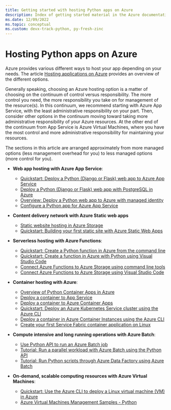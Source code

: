 ```yaml
---
title: Getting started with hosting Python apps on Azure
description: Index of getting started material in the Azure documentation for hosting Python app code.
ms.date: 12/09/2022
ms.topic: conceptual
ms.custom: devx-track-python, py-fresh-zinc
---
```


# Hosting Python apps on Azure

Azure provides various different ways to host your app depending on your needs. The article [Hosting applications on Azure](../intro/hosting-apps-on-azure.md) provides an overview of the different options.

Generally speaking, choosing an Azure hosting option is a matter of choosing on the continuum of control versus responsibility. The more control you need, the more responsibility you take on for management of the resource(s). In this continuum, we recommend starting with Azure App Service, with the least administrative responsibility on your part. Then, consider other options in the continuum moving toward taking more administrative responsibility of your Azure resources. At the other end of the continuum from App Service is Azure Virtual Machines, where you have the most control and more administrative responsibility for maintaining your resources.

The sections in this article are arranged approximately from more managed options (less management overhead for you) to less managed options (more control for you).

- **Web app hosting with Azure App Service**:
  - [Quickstart: Deploy a Python (Django or Flask) web app to Azure App Service](/azure/app-service/quickstart-python?toc=/azure/developer/python/toc.json&bc=/azure/developer/breadcrumb/toc.json)
  - [Deploy a Python (Django or Flask) web app with PostgreSQL in Azure](/azure/app-service/tutorial-python-postgresql-app?toc=/azure/developer/python/toc.json&bc=/azure/developer/breadcrumb/toc.json)
  - [Overview: Deploy a Python web app to Azure with managed identity](./tutorial-python-managed-identity-01.md)
  - [Configure a Python app for Azure App Service](/azure/app-service/configure-language-python)

- **Content delivery network with Azure Static web apps**
  - [Static website hosting in Azure Storage](/azure/storage/blobs/storage-blob-static-website?toc=/azure/developer/python/toc.json&bc=/azure/developer/breadcrumb/toc.json)
  - [Quickstart: Building your first static site with Azure Static Web Apps](/azure/static-web-apps/getting-started?toc=/azure/developer/python/toc.json&bc=/azure/developer/breadcrumb/toc.json)

- **Serverless hosting with Azure Functions**:
  - [Quickstart: Create a Python function in Azure from the command line](/azure/azure-functions/create-first-function-cli-python)
  - [Quickstart: Create a function in Azure with Python using Visual Studio Code](/azure/azure-functions/create-first-function-vs-code-python)
  - [Connect Azure Functions to Azure Storage using command line tools](/azure/azure-functions/functions-add-output-binding-storage-queue-cli?tabs=bash%2Cbrowser&pivots=programming-language-python)
  - [Connect Azure Functions to Azure Storage using Visual Studio Code](/azure/azure-functions/functions-add-output-binding-storage-queue-vs-code?pivots=programming-language-python)
  
- **Container hosting with Azure**:
  - [Overview of Python Container Apps in Azure](./containers-in-azure-overview-python.md)
  - [Deploy a container to App Service](./tutorial-containerize-deploy-python-web-app-azure-01.md)
  - [Deploy a container to Azure Container Apps](./tutorial-deploy-python-web-app-azure-container-apps-01.md)
  - [Quickstart: Deploy an Azure Kubernetes Service cluster using the Azure CLI](/azure/aks/learn/quick-kubernetes-deploy-cli?toc=/azure/developer/python/toc.json&bc=/azure/developer/python/breadcrumb/toc.json)
  - [Deploy a container in Azure Container Instances using the Azure CLI](/azure/container-instances/container-instances-quickstart)
  - [Create your first Service Fabric container application on Linux](/azure/service-fabric/service-fabric-get-started-containers-linux)

- **Compute intensive and long running operations with Azure Batch**:
  - [Use Python API to run an Azure Batch job](/azure/batch/quick-run-python)
  - [Tutorial: Run a parallel workload with Azure Batch using the Python API](/azure/batch/tutorial-parallel-python)
  - [Tutorial: Run Python scripts through Azure Data Factory using Azure Batch](/azure/batch/tutorial-run-python-batch-azure-data-factory)

- **On-demand, scalable computing resources with Azure Virtual Machines**:
  - [Quickstart: Use the Azure CLI to deploy a Linux virtual machine (VM) in Azure](/azure/virtual-machines/linux/quick-create-cli)
  - [Azure Virtual Machines Management Samples - Python](/samples/azure-samples/virtual-machines-python-manage/azure-virtual-machines-management-samples---python)
